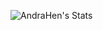![AndraHen's Stats](https://github-readme-stats-six-mocha-64.vercel.app/api?username=AndraHen&theme=vue-dark&show_icons=true&hide_border=true&count_private=true)
